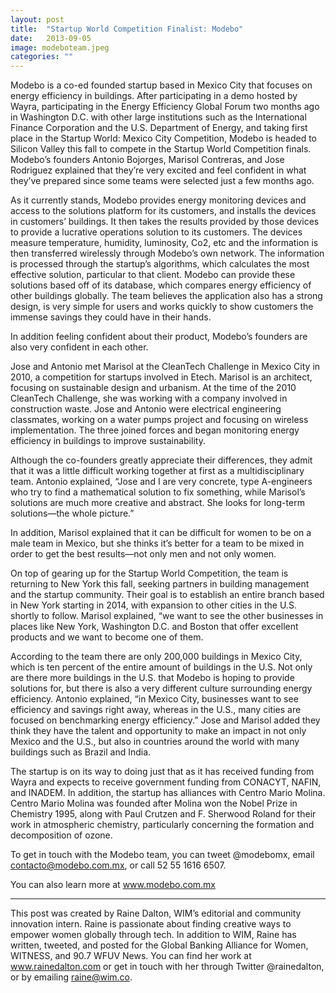 ```yaml
---
layout: post
title:  "Startup World Competition Finalist: Modebo"
date:   2013-09-05
image: modeboteam.jpeg
categories: ""
---
```


Modebo is a co-ed founded startup based in Mexico City that focuses on energy efficiency in buildings. After participating in a demo hosted by Wayra, participating in the Energy Efficiency Global Forum two months ago in Washington D.C. with other large institutions such as the International Finance Corporation and the U.S. Department of Energy, and taking first place in the Startup World: Mexico City Competition, Modebo is headed to Silicon Valley this fall to compete in the Startup World Competition finals.  Modebo’s founders Antonio Bojorges, Marisol Contreras, and Jose Rodriguez explained that they’re very excited and feel confident in what they’ve prepared since some teams were selected just a few months ago.

 

As it currently stands, Modebo provides energy monitoring devices and access to the solutions platform for its customers, and installs the devices in customers’ buildings. It then takes the results provided by those devices to provide a lucrative operations solution to its customers. The devices measure temperature, humidity, luminosity, Co2, etc and the information is then transferred wirelessly through Modebo’s own network. The information is processed through the startup’s algorithms, which calculates the most effective solution, particular to that client. Modebo can provide these solutions based off of its database, which compares energy efficiency of other buildings globally. The team believes the application also has a strong design, is very simple for users and works quickly to show customers the immense savings they could have in their hands.

 

In addition feeling confident about their product, Modebo’s founders are also very confident in each other.

 

Jose and Antonio met Marisol at the CleanTech Challenge in Mexico City in 2010, a competition for startups involved in Etech. Marisol is an architect, focusing on sustainable design and urbanism. At the time of the 2010 CleanTech Challenge, she was working with a company involved in construction waste. Jose and Antonio were electrical engineering classmates, working on a water pumps project and focusing on wireless implementation. The three joined forces and began monitoring energy efficiency in buildings to improve sustainability.

 

Although the co-founders greatly appreciate their differences, they admit that it was a little difficult working together at first as a multidisciplinary team. Antonio explained, “Jose and I are very concrete, type A-engineers who try to find a mathematical solution to fix something, while Marisol’s solutions are much more creative and abstract. She looks for long-term solutions—the whole picture.”

 

In addition, Marisol explained that it can be difficult for women to be on a male team in Mexico, but she thinks it’s better for a team to be mixed in order to get the best results—not only men and not only women.

 

On top of gearing up for the Startup World Competition, the team is returning to New York this fall, seeking partners in building management and the startup community. Their goal is to establish an entire branch based in New York starting in 2014, with expansion to other cities in the U.S. shortly to follow. Marisol explained, “we want to see the other businesses in places like New York, Washington D.C. and Boston that offer excellent products and we want to become one of them.

 

According to the team there are only 200,000 buildings in Mexico City, which is ten percent of the entire amount of buildings in the U.S. Not only are there more buildings in the U.S. that Modebo is hoping to provide solutions for, but there is also a very different culture surrounding energy efficiency. Antonio explained, “in Mexico City, businesses want to see efficiency and savings right away, whereas in the U.S., many cities are focused on benchmarking energy efficiency.” Jose and Marisol added they think they have the talent and opportunity to make an impact in not only Mexico and the U.S., but also in countries around the world with many buildings such as Brazil and India.

 

The startup is on its way to doing just that as it has received funding from Wayra and expects to receive government funding from CONACYT, NAFIN, and INADEM. In addition, the startup has alliances with Centro Mario Molina. Centro Mario Molina was founded after Molina won the Nobel Prize in Chemistry 1995, along with Paul Crutzen and F. Sherwood Roland for their work in atmospheric chemistry, particularly concerning the formation and decomposition of ozone.

 

To get in touch with the Modebo team, you can tweet @modebomx, email contacto@modebo.com.mx, or call 52 55 1616 6507.

 

You can also learn more at www.modebo.com.mx
 ______________________________________________________   

This post was created by Raine Dalton, WIM’s editorial and community innovation intern. Raine is passionate about finding creative ways to empower women globally through tech. In addition to WIM, Raine has written, tweeted, and posted for the Global Banking Alliance for Women, WITNESS, and 90.7 WFUV News. You can find her work at www.rainedalton.com or get in touch with her through Twitter @rainedalton, or by emailing raine@wim.co. 